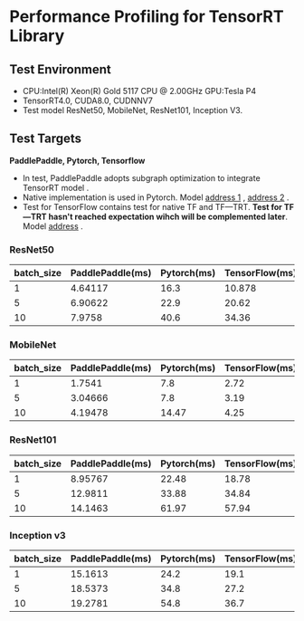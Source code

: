 # Performance Profiling for TensorRT Library

## Test Environment
- CPU:Intel(R) Xeon(R) Gold 5117 CPU @ 2.00GHz GPU:Tesla P4
- TensorRT4.0, CUDA8.0, CUDNNV7
- Test model ResNet50, MobileNet, ResNet101, Inception V3.

## Test Targets
**PaddlePaddle, Pytorch, Tensorflow**  

- In test, PaddlePaddle adopts subgraph optimization to integrate TensorRT model .
- Native implementation is used in Pytorch. Model [address 1](https://github.com/pytorch/vision/tree/master/torchvision/models) , [address 2](https://github.com/marvis/pytorch-mobilenet) .
- Test for TensorFlow contains test for native TF and TF—TRT. **Test for TF—TRT hasn't reached expectation wihch will be complemented later**. Model [address](https://github.com/tensorflow/models) .


### ResNet50

|batch_size|PaddlePaddle(ms)|Pytorch(ms)|TensorFlow(ms)|
|---|---|---|---|
|1|4.64117 |16.3|10.878|
|5|6.90622| 22.9 |20.62|
|10|7.9758 |40.6|34.36|

### MobileNet
|batch_size|PaddlePaddle(ms)|Pytorch(ms)|TensorFlow(ms)|
|---|---|---|---|
|1| 1.7541 | 7.8 |2.72|
|5| 3.04666 | 7.8 |3.19|
|10|4.19478 | 14.47 |4.25|

### ResNet101
|batch_size|PaddlePaddle(ms)|Pytorch(ms)|TensorFlow(ms)|
|---|---|---|---|
|1|8.95767| 22.48 |18.78|
|5|12.9811 | 33.88 |34.84|
|10|14.1463| 61.97 |57.94|


### Inception v3
|batch_size|PaddlePaddle(ms)|Pytorch(ms)|TensorFlow(ms)|
|---|---|---|---|
|1|15.1613 | 24.2 |19.1|
|5|18.5373 | 34.8 |27.2|
|10|19.2781| 54.8 |36.7|
